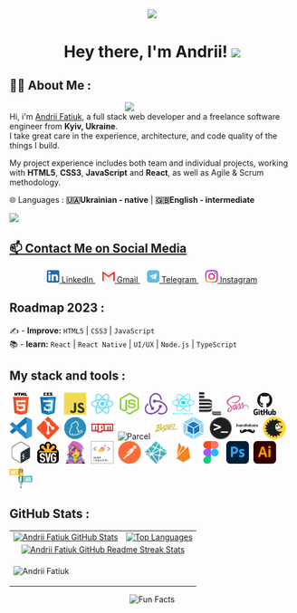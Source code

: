 <div id="header" align="center">
  <img src="https://media.giphy.com/media/du3J3cXyzhj75IOgvA/giphy.gif" width="100"/>
  
 <h1>
    Hey there, I'm Andrii!
  <img src="https://media.giphy.com/media/hvRJCLFzcasrR4ia7z/giphy.gif" width="30px"/>
  </h1>
 </div>

## 👨‍💻 About Me :
<img align='right' src='https://github.com/Fatiuk/Fatiuk/assets/125760945/0eff6015-f369-4b94-b647-02c60f278947' width='300'>  <br>
Hi, i'm [Andrii Fatiuk](https://t.me/O63636363O), a full stack web developer and a freelance software engineer from **Kyiv, Ukraine**.  <br>
I take great care in the experience, architecture, and code quality of the things I build.  <br>


My project experience includes both team and individual projects, working with **HTML5**, **CSS3**, **JavaScript** and **React**, as well as Agile & Scrum methodology.  <br>

🌐 Languages : **🇺🇦Ukrainian - native** | **🇬🇧English - intermediate**

 <div>
   <a href="https://www.codewars.com/users/Fatiuk"><img src="https://www.codewars.com/users/Fatiuk/badges/small">
 </div>

 ## 📫 Contact Me on Social Media

<div align="center">
  <a href="www.linkedin.com/in/andrey-fatyuk" title="LinkedIn Profile">
    <img width="22" src="images/linkedin.svg" alt="LinkedIn"> LinkedIn
  </a>
  &nbsp;&nbsp;
  <a href="mailto:fatiukandrii11@gmail.com" title="Gmail Profile">
    <img width="22" src="images/gmail.svg" alt="Gmail"> Gmail
  </a>
  &nbsp;&nbsp;
  <a href="https://t.me/O63636363O" title="Telegram Profile">
    <img width="22" src="images/telegram.svg" alt="Telegram"> Telegram
  </a>
  &nbsp;&nbsp;
  <a href="https://www.instagram.com/akkyratnui/" title="Instagram Profile">
    <img width="22" src="images/instagram.svg" alt="Instagram"> Instagram
  </a>
</div>

## Roadmap 2023 :

✍️ - **Improve:** `HTML5` | `CSS3` | `JavaScript` <br>
📚 - **learn:** `React` | `React Native` | `UI/UX` | `Node.js` | `TypeScript` <br>

## My stack and tools :

<div>
  <img src="./images/html5-original.svg" title="HTML5" alt="HTML5" width="40" height="40"/>&nbsp;
  <img src="./images/css3-original.svg"  title="CSS3" alt="CSS3" width="40" height="40"/>&nbsp;
  <img src="./images/javascript-original.svg"  title="JS" alt="JS" width="40" height="40"/>&nbsp;
  <img src="./images/react-original.svg"  title="React" alt="React" width="40" height="40"/>&nbsp;
  <img src="./images/nodejs-original.svg"  title="Node.js" alt="Node.js" width="40" height="40"/>&nbsp;
  <img src="./images/redux-original.svg"  title="Redux" alt="Redux" width="40" height="40"/>&nbsp;
  <img src="./images/react-native-original.png"  title="React Native" alt="React Native" width="40" height="40"/>&nbsp;
  <img src="./images/bem-original.svg" title="Bem" alt="Bem" width="40" height="40"/>&nbsp;
  <img src="./images/sass-original.svg" title="Sass" alt="Sass" width="40" height="40"/>&nbsp;
  <img src="./images/github-original.svg" title="Github"  alt="Github" width="40"/>&nbsp;
  <img src="./images/vscode-original.svg" title="Visual Studio Code" alt="Visual Studio Code" width="40" height="40"/>&nbsp;
  <img src="./images/git-original.svg" title="Git" alt="Git" width="40" height="40"/>&nbsp;
  <img src="./images/yarn-original.svg" title="Yarn" alt="Yarn" width="40" height="40"/>&nbsp;
  <img src="./images/npm-original.svg" title="Npm" alt="Npm" width="40" height="40"/>&nbsp;
  <img src="./images/parcel-original.avif" title="Parcel" alt="Parcel" width="40" height="40"/>&nbsp;
  <img src="./images/babel-original.svg" title="Babel" alt="Babel" width="40" height="40"/>&nbsp;
  <img src="./images/webpack-original.svg" title="Webpack" alt="Webpack" width="40" height="40"/>&nbsp;
  <img src="./images/terminal-original.png" title="Terminal" alt="Terminal" width="40" height="40"/>&nbsp;
  <img src="./images/handlebars-original.svg" title="Handlebars" alt="Handlebars" width="40" height="40"/>&nbsp;
  <img src="./images/browserslist-original.svg" title="Browserslist" alt="Browserslist" width="40" height="40"/>&nbsp;
  <img src="./images/bash-original.svg" title="Bash" alt="Bash" width="40" height="40"/>&nbsp;
  <img src="./images/svg-original.png" title="Svg" alt="Svg" width="40" height="40"/>&nbsp;
  <img src="./images/emotion-original.png" title="Emotion" alt="Emotion" width="40" height="40"/>&nbsp;
  <img src="./images/styled-components.png" title="Emotion" alt="Emotion" width="40" height="40"/>&nbsp;
  <img src="./images/postman-original.svg" title="Postman" alt="Postman" width="40" height="40"/>&nbsp;
  <img src="./images/netlify-original.svg" title="Netlify" alt="Netlify" width="40" height="40"/>&nbsp;
  <img src="./images/firebase-original.svg" title="Firebase" alt="Firebase" width="40" height="40"/>&nbsp;
  <img src="./images/figma-original.svg" title="Figma" alt="Figma" width="40" height="40"/>&nbsp;
  <img src="./images/photoshop-original.png" title="Photoshop" alt="Photoshop" width="40" height="40"/>&nbsp;
  <img src="./images/illustrator-original.png" title="Illustrator" alt="Illustrator" width="40" height="40"/>&nbsp;
  <img src="./images/ui-ux.png" title="UI/UX" alt="UI/UX" width="40" height="40"/>&nbsp;
</div>

## GitHub Stats :

<table align="center">
  <tr>
  <td>
  <a href="https://github.com/Fatiuk/Fatiuk"> <img src="https://github-readme-stats-arasgungore.vercel.app/api?username=Fatiuk&theme=aura&hide_border=true&show_icons=true&count_private=true" alt="Andrii Fatiuk GitHub Stats" /></a>
  </td>
  <td>
  <a href="https://github.com/anuraghazra/github-readme-stats"> <img src="https://github-readme-stats-arasgungore.vercel.app/api/top-langs/?username=Fatiuk&theme=aura&hide_border=true&langs_count=8&layout=compact&count_private=true" alt="Top Languages" /></a>
  </td>
  </tr>
  <tr>
  <td colspan=2 align="center">
 <a href="https://git.io/streak-stats"> <img src="http://github-readme-streak-stats.herokuapp.com?user=Fatiuk&theme=burnt-neon&hide_border=true&currStreakLabel=000000&date_format=j%20M%5B%20Y%5D" alt="Andrii Fatiuk GitHub Readme Streak Stats" /> </a>
  </td>
  </tr>
  
  <tr>
 <td colspan="2">
  <p text-align="center">
  <img align="center" src="https://github-profile-trophy-arasgungore.vercel.app/?username=Fatiuk&no-frame=true&no-bg=true&theme=darkhub&column=8&margin-w=5&margin-h=5&rank=-?" alt="Andrii Fatiuk" />
  </p>
  </td>
  </tr>
</table>

  <div align=center> 
   <img src="https://readme-typing-svg.herokuapp.com?color=%2336BCF7&size=30&center=true&vCenter=true&width=1000&height=50&lines=Fun+Facts:+;I+use+a+technique+called+rubber+duck+debugging+;" alt="Fun Facts" /> 
  </div>
